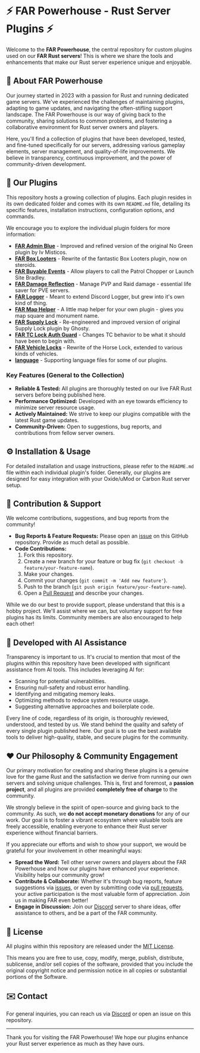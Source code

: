 # ⚡ FAR Powerhouse - Rust Server Plugins ⚡

Welcome to the **FAR Powerhouse**, the central repository for custom plugins used on our **FAR Rust servers**! This is where we share the tools and enhancements that make our Rust server experience unique and enjoyable.

## 👋 About FAR Powerhouse

Our journey started in 2023 with a passion for Rust and running dedicated game servers. We've experienced the challenges of maintaining plugins, adapting to game updates, and navigating the often-stifling support landscape. The FAR Powerhouse is our way of giving back to the community, sharing solutions to common problems, and fostering a collaborative environment for Rust server owners and players.

Here, you'll find a collection of plugins that have been developed, tested, and fine-tuned specifically for our servers, addressing various gameplay elements, server management, and quality-of-life improvements. We believe in transparency, continuous improvement, and the power of community-driven development.

## 🚀 Our Plugins

This repository hosts a growing collection of plugins. Each plugin resides in its own dedicated folder and comes with its own `README.md` file, detailing its specific features, installation instructions, configuration options, and commands.

We encourage you to explore the individual plugin folders for more information:

*   **[FAR Admin Blue](FAR%20Admin%20Blue/)** - Improved and refined version of the original No Green plugin by Iv Misticos.
*   **[FAR Box Looters](FAR%20Box%20Looters/)** - Rewrite of the fantastic Box Looters plugin, now on steroids.
*   **[FAR Buyable Events](FAR%20Buyable%20Events/)** - Allow players to call the Patrol Chopper or Launch Site Bradley.
*   **[FAR Damage Reflection](FAR%20Damage%20Reflection/)** - Manage PVP and Raid damage - essential life saver for PVE servers.
*   **[FAR Logger](FAR%20Logger/)** - Meant to extend Discord Logger, but grew into it's own kind of thing.
*   **[FAR Map Helper](FAR%20Map%20Helper/)** - A little map helper for your own plugin - gives you map square and monument name.
*   **[FAR Supply Lock](FAR%20Supply%20Lock/)** - Re-engineered and improved version of original Supply Lock plugin by Ghosty.
*   **[FAR TC Lock Auth Guard](FAR%20TC%20Lock%20Auth%20Guard/)** - Changes TC behavior to be what it should have been to begin with.
*   **[FAR Vehicle Locks](FAR%20Vehicle%20Locks/)** - Rewrite of the Horse Lock, extended to various kinds of vehicles.
*   **[language](language/)** - Supporting language files for some of our plugins.

### Key Features (General to the Collection)

*   **Reliable & Tested:** All plugins are thoroughly tested on our live FAR Rust servers before being published here.
*   **Performance Optimized:** Developed with an eye towards efficiency to minimize server resource usage.
*   **Actively Maintained:** We strive to keep our plugins compatible with the latest Rust game updates.
*   **Community-Driven:** Open to suggestions, bug reports, and contributions from fellow server owners.

## ⚙️ Installation & Usage

For detailed installation and usage instructions, please refer to the `README.md` file within each individual plugin's folder. Generally, our plugins are designed for easy integration with your Oxide/uMod or Carbon Rust server setup.

## 🤝 Contribution & Support

We welcome contributions, suggestions, and bug reports from the community!

*   **Bug Reports & Feature Requests:** Please open an [issue](https://github.com/minime-rust/far-powerhouse/issues) on this GitHub repository. Provide as much detail as possible.
*   **Code Contributions:**
    1.  Fork this repository.
    2.  Create a new branch for your feature or bug fix (`git checkout -b feature/your-feature-name`).
    3.  Make your changes.
    4.  Commit your changes (`git commit -m 'Add new feature'`).
    5.  Push to the branch (`git push origin feature/your-feature-name`).
    6.  Open a [Pull Request](https://github.com/minime-rust/far-powerhouse/pulls) and describe your changes.

While we do our best to provide support, please understand that this is a hobby project. We'll assist where we can, but voluntary support for free plugins has its limits. Community members are also encouraged to help each other!

## 🤖 Developed with AI Assistance

Transparency is important to us. It's crucial to mention that most of the plugins within this repository have been developed with significant assistance from AI tools. This includes leveraging AI for:

*   Scanning for potential vulnerabilities.
*   Ensuring null-safety and robust error handling.
*   Identifying and mitigating memory leaks.
*   Optimizing methods to reduce system resource usage.
*   Suggesting alternative approaches and boilerplate code.

Every line of code, regardless of its origin, is thoroughly reviewed, understood, and tested by us. We stand behind the quality and safety of every single plugin published here. Our goal is to use the best available tools to deliver high-quality, stable, and secure plugins for the community.

## ❤️ Our Philosophy & Community Engagement

Our primary motivation for creating and sharing these plugins is a genuine love for the game Rust and the satisfaction we derive from running our own servers and solving unique challenges. This is, first and foremost, a **passion project**, and all plugins are provided **completely free of charge** to the community.

We strongly believe in the spirit of open-source and giving back to the community. As such, we **do not accept monetary donations** for any of our work. Our goal is to foster a vibrant ecosystem where valuable tools are freely accessible, enabling everyone to enhance their Rust server experience without financial barriers.

If you appreciate our efforts and wish to show your support, we would be grateful for your involvement in other meaningful ways:

*   **Spread the Word:** Tell other server owners and players about the FAR Powerhouse and how our plugins have enhanced your experience. Visibility helps our community grow!
*   **Contribute & Collaborate:** Whether it's through bug reports, feature suggestions via [issues](https://github.com/minime-rust/far-powerhouse/issues), or even by submitting code via [pull requests](https://github.com/minime-rust/far-powerhouse/pulls), your active participation is the most valuable form of appreciation. Join us in making FAR even better!
*   **Engage in Discussion:** Join our [Discord](https://discord.gg/ZTSQ43gcGV) server to share ideas, offer assistance to others, and be a part of the FAR community.

## 📜 License

All plugins within this repository are released under the [MIT License](LICENSE).

This means you are free to use, copy, modify, merge, publish, distribute, sublicense, and/or sell copies of the software, provided that you include the original copyright notice and permission notice in all copies or substantial portions of the Software.

## ✉️ Contact

For general inquiries, you can reach us via [Discord](https://discord.gg/ZTSQ43gcGV) or open an issue on this repository.

---

Thank you for visiting the FAR Powerhouse! We hope our plugins enhance your Rust server experience as much as they have ours.

